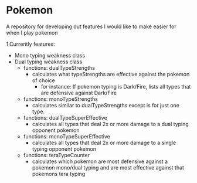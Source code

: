 # Pokemon
A repository for developing out features I would like to make easier for when I play pokemon

1.Currently features:
  - Mono typing weakness class
  - Dual typing weakness class
    - functions: dualTypeStrengths
      - calculates what typeStrengths are effective against the pokemon of choice
        - for instance: If pokemon typing is Dark/Fire, lists all types that are defensive against Dark/Fire
    - functions: monoTypeStrengths
      - calculates similar to dualTypeStrengths except is for just one type.
    - functions: dualTypeSuperEffective
      - calculates all types that deal 2x or more damage to a dual typing opponent pokemon
    - functions: monoTypeSuperEffective
      - calculates all types that deal 2x or more damage to a single typing opponent pokemon
    - functions: teraTypeCounter
      - calculates which pokemon are most defensive against a pokemon mono/dual typing and are most effective against that pokemons tera typing
